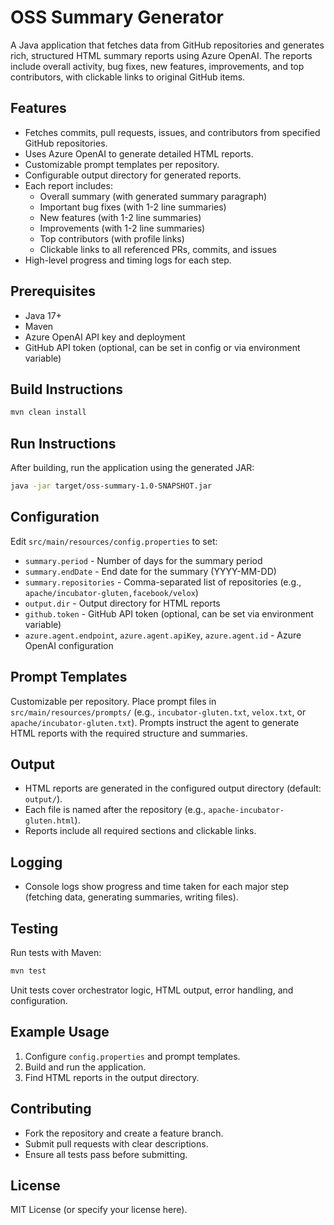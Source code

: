 # OSS Summary Generator

A Java application that fetches data from GitHub repositories and generates rich, structured HTML summary reports using Azure OpenAI. The reports include overall activity, bug fixes, new features, improvements, and top contributors, with clickable links to original GitHub items.

## Features

- Fetches commits, pull requests, issues, and contributors from specified GitHub repositories.
- Uses Azure OpenAI to generate detailed HTML reports.
- Customizable prompt templates per repository.
- Configurable output directory for generated reports.
- Each report includes:
  - Overall summary (with generated summary paragraph)
  - Important bug fixes (with 1-2 line summaries)
  - New features (with 1-2 line summaries)
  - Improvements (with 1-2 line summaries)
  - Top contributors (with profile links)
  - Clickable links to all referenced PRs, commits, and issues
- High-level progress and timing logs for each step.

## Prerequisites

- Java 17+
- Maven
- Azure OpenAI API key and deployment
- GitHub API token (optional, can be set in config or via environment variable)

## Build Instructions

```sh
mvn clean install
```

## Run Instructions

After building, run the application using the generated JAR:

```sh
java -jar target/oss-summary-1.0-SNAPSHOT.jar
```

## Configuration

Edit `src/main/resources/config.properties` to set:

- `summary.period` - Number of days for the summary period
- `summary.endDate` - End date for the summary (YYYY-MM-DD)
- `summary.repositories` - Comma-separated list of repositories (e.g., `apache/incubator-gluten,facebook/velox`)
- `output.dir` - Output directory for HTML reports
- `github.token` - GitHub API token (optional, can be set via environment variable)
- `azure.agent.endpoint`, `azure.agent.apiKey`, `azure.agent.id` - Azure OpenAI configuration

## Prompt Templates

Customizable per repository. Place prompt files in `src/main/resources/prompts/` (e.g., `incubator-gluten.txt`, `velox.txt`, or `apache/incubator-gluten.txt`).
Prompts instruct the agent to generate HTML reports with the required structure and summaries.

## Output

- HTML reports are generated in the configured output directory (default: `output/`).
- Each file is named after the repository (e.g., `apache-incubator-gluten.html`).
- Reports include all required sections and clickable links.

## Logging

- Console logs show progress and time taken for each major step (fetching data, generating summaries, writing files).

## Testing

Run tests with Maven:

```sh
mvn test
```

Unit tests cover orchestrator logic, HTML output, error handling, and configuration.

## Example Usage

1. Configure `config.properties` and prompt templates.
2. Build and run the application.
3. Find HTML reports in the output directory.

## Contributing

- Fork the repository and create a feature branch.
- Submit pull requests with clear descriptions.
- Ensure all tests pass before submitting.

## License

MIT License (or specify your license here).

